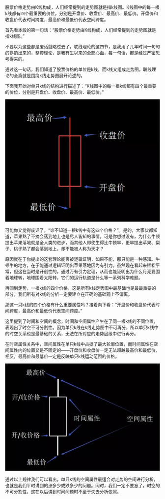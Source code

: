 股票价格走势由K线构成，人们经常提到的走势图就是指k线图。K线图中的每一根k线都有四个最重要的价位，分别是开盘价、收盘价、最高价、最低价。开盘价和收盘价代表时间跨度，最高价和最低价代表空间跨度。

 首先看本段的第一句话：“股票价格走势由K线构成，人们经常提到的走势图就是指k线图。”

不要以为这些都是废话就略过去了，联线理论的这四节，是我用了几年时间一句句的斟酌出来的，整套理论，是我有生以来的全部心血，每一句话，都是经过严密思考得来的。

通过这一句话，我们知道了股票价格的单位是k线，而k线又组成走势图。联线理论的全篇就是围绕k线走势图展开论述的。

下面我开始对单只k线的结构进行描述了：“K线图中的每一根k线都有四个最重要的价位，分别是开盘价、收盘价、最高价、最低价。”

 ![000_image001](img/000_image001.jpg)

 

可能你又觉得废话了，“谁不知道一根k线中有这四个价格？”。是的，大家伙都知道，苹果熟了不摘会落到地上也是尽人皆知的事情。可是你想过没有，为什么牛顿提出苹果落地就是全人类的进步，而其他人即使生得比牛顿早，更早提出苹果、梨子、桃子熟了都会落到地上，却不能被人称为天才？

 

原因就在于你提出的这套理论能否被逻辑证明，如果不能，那只能是一种感知。牛顿牛的地方，在于能通过逻辑证明出苹果落地因为有引力。虽然现在看起来稀松平常，但这在当时是开创性的，通过万有引力定理，从而也能证明出为什么月亮要围着地球转，地球围着太阳转，它们的运行轨道是什么等一系列科学难题。

 

再回到走势，一根k线的四个价格，这是所有k线走势图中最基础也是最最重要的部分，我们所有对k线的分析一定要建立在正确的基础观上不偏离。

 

那这一只k线的四个价格有什么重要属性吗？接着向下看：“开盘价和收盘价代表时间跨度，最高价和最低价代表空间跨度。”

 

这里提到了时间和空间的概念，时间和空间属性产生在了同一根k线的不同位置，表现出了时空不可分割性。因为单只k线在k线走势图中不可再分，所以单只k线中的时空关系也是最基础的关系，无法在所对应的走势层级中进行再分。

 

 

在时空属性关系中，空间属性在单只k线中占据了最大轮廓位置，而时间属性在空间属性内的位置又是不固定的——开盘价和收盘价一定无法超越最高价和最低价，相反，最高价和最低价一定是反映单只k线运动范围的价格。

 ![000_image002](img/000_image002.jpg)

通过以上规律我们可以看出，单只k线的空间属性最适合对走势的空间进行分析，也就是我们平时讲到的涨多少或跌多少的问题。同时，我们一定不要忘了，时空的不可分割性，这在以后讲到时间问题时不至于失去分析依照。